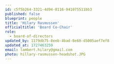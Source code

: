 ```yaml
---
id: c5f5b264-3321-4d94-8116-941075511bb3
published: false
blueprint: people
title: 'Hilary Rasmussen'
officialtitle: 'Board Co-Chair'
role:
  - board-of-directors
updated_by: 1179db75-8eeb-4bad-8e60-d5005aef7ef8
updated_at: 1727463259
email: lambert.hilary@gmail.com
photo: hillary-rasmussen-headshot.JPG
---
```

